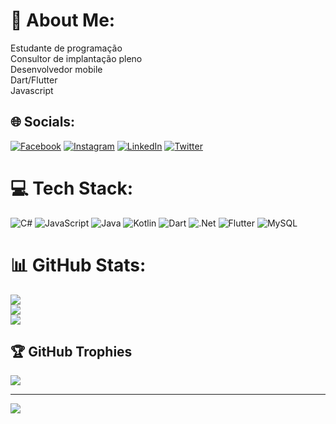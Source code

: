 # 💫 About Me:
Estudante de programação<br>Consultor de implantação pleno<br>Desenvolvedor mobile<br>Dart/Flutter<br>Javascript


## 🌐 Socials:
[![Facebook](https://img.shields.io/badge/Facebook-%231877F2.svg?logo=Facebook&logoColor=white)](https://facebook.com/https://www.facebook.com/leonardomatheus.abreu) [![Instagram](https://img.shields.io/badge/Instagram-%23E4405F.svg?logo=Instagram&logoColor=white)](https://instagram.com/https://www.instagram.com/leomatthe/) [![LinkedIn](https://img.shields.io/badge/LinkedIn-%230077B5.svg?logo=linkedin&logoColor=white)](https://linkedin.com/in/https://www.linkedin.com/in/leonardo-matheus-abreu-64831a176/) [![Twitter](https://img.shields.io/badge/Twitter-%231DA1F2.svg?logo=Twitter&logoColor=white)](https://twitter.com/https://twitter.com/FerreiiraLeo) 

# 💻 Tech Stack:
![C#](https://img.shields.io/badge/c%23-%23239120.svg?style=for-the-badge&logo=c-sharp&logoColor=white) ![JavaScript](https://img.shields.io/badge/javascript-%23323330.svg?style=for-the-badge&logo=javascript&logoColor=%23F7DF1E) ![Java](https://img.shields.io/badge/java-%23ED8B00.svg?style=for-the-badge&logo=java&logoColor=white) ![Kotlin](https://img.shields.io/badge/kotlin-%230095D5.svg?style=for-the-badge&logo=kotlin&logoColor=white) ![Dart](https://img.shields.io/badge/dart-%230175C2.svg?style=for-the-badge&logo=dart&logoColor=white) ![.Net](https://img.shields.io/badge/.NET-5C2D91?style=for-the-badge&logo=.net&logoColor=white) ![Flutter](https://img.shields.io/badge/Flutter-%2302569B.svg?style=for-the-badge&logo=Flutter&logoColor=white) ![MySQL](https://img.shields.io/badge/mysql-%2300f.svg?style=for-the-badge&logo=mysql&logoColor=white)
# 📊 GitHub Stats:
![](https://github-readme-stats.vercel.app/api?username=leonardomatheuss&theme=dark&hide_border=false&include_all_commits=false&count_private=false)<br/>
![](https://github-readme-streak-stats.herokuapp.com/?user=leonardomatheuss&theme=dark&hide_border=false)<br/>
![](https://github-readme-stats.vercel.app/api/top-langs/?username=leonardomatheuss&theme=dark&hide_border=false&include_all_commits=false&count_private=false&layout=compact)

## 🏆 GitHub Trophies
![](https://github-profile-trophy.vercel.app/?username=leonardomatheuss&theme=radical&no-frame=false&no-bg=true&margin-w=4)

---
[![](https://visitcount.itsvg.in/api?id=leonardomatheuss&icon=0&color=0)](https://visitcount.itsvg.in)

<!-- Proudly created with GPRM ( https://gprm.itsvg.in ) -->
